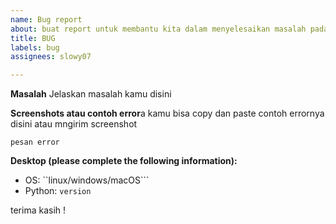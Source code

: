 ```yaml
---
name: Bug report
about: buat report untuk membantu kita dalam menyelesaikan masalah pada repository
title: BUG
labels: bug
assignees: slowy07

---
```


**Masalah**
Jelaskan masalah kamu disini

**Screenshots atau contoh error**a
kamu bisa copy dan paste contoh errornya disini atau mngirim screenshot
```
pesan error
```

**Desktop (please complete the following information):**
 - OS: ``linux/windows/macOS```
 - Python: ``version``


terima kasih !
